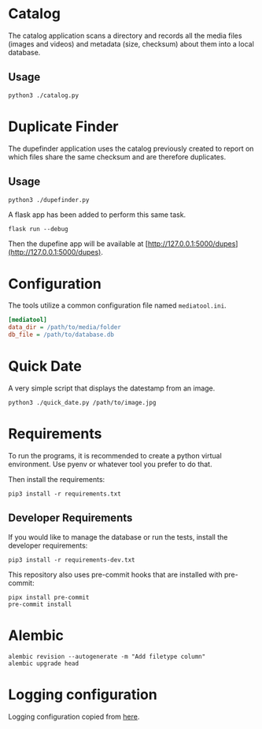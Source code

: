 
# Catalog

The catalog application scans a directory and records all the media files (images and videos) and metadata (size, checksum) about them into a local database.

## Usage

```shell
python3 ./catalog.py
```

# Duplicate Finder

The dupefinder application uses the catalog previously created to report on which files share the same checksum and are therefore duplicates.

## Usage

```shell
python3 ./dupefinder.py
```

A flask app has been added to perform this same task.

```shell
flask run --debug
```

Then the dupefine app will be available at [http://127.0.0.1:5000/dupes](http://127.0.0.1:5000/dupes).

# Configuration

The tools utilize a common configuration file named `mediatool.ini`.

```ini
[mediatool]
data_dir = /path/to/media/folder
db_file = /path/to/database.db
```

# Quick Date

A very simple script that displays the datestamp from an image.

```shell
python3 ./quick_date.py /path/to/image.jpg
```

# Requirements

To run the programs, it is recommended to create a python virtual environment. Use pyenv or whatever tool you prefer to do that.

Then install the requirements:

```shell
pip3 install -r requirements.txt
```

## Developer Requirements

If you would like to manage the database or run the tests, install the developer requirements:

```shell
pip3 install -r requirements-dev.txt
```

This repository also uses pre-commit hooks that are installed with pre-commit:

```shell
pipx install pre-commit
pre-commit install
```

# Alembic

```shell
alembic revision --autogenerate -m "Add filetype column"
alembic upgrade head
```

# Logging configuration

Logging configuration copied from [here](https://gist.github.com/panamantis/5797dda98b1fa6fab2f739a7aacc5e9d).
